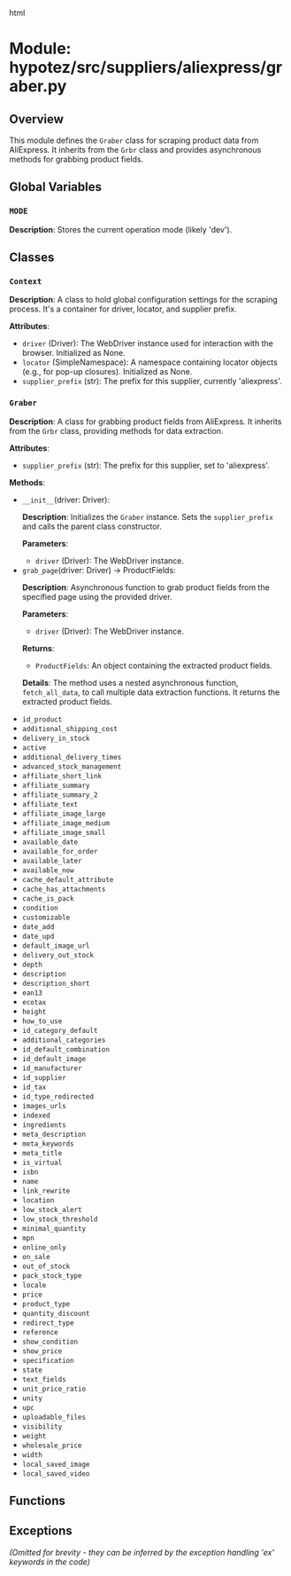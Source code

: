 html
<h1>Module: hypotez/src/suppliers/aliexpress/graber.py</h1>

<h2>Overview</h2>
<p>This module defines the <code>Graber</code> class for scraping product data from AliExpress. It inherits from the <code>Grbr</code> class and provides asynchronous methods for grabbing product fields.</p>

<h2>Global Variables</h2>

<h3><code>MODE</code></h3>

<p><strong>Description</strong>: Stores the current operation mode (likely 'dev').</p>


<h2>Classes</h2>

<h3><code>Context</code></h3>

<p><strong>Description</strong>: A class to hold global configuration settings for the scraping process.  It's a container for driver, locator, and supplier prefix.</p>

<p><strong>Attributes</strong>:</p>
<ul>
  <li><code>driver</code> (Driver): The WebDriver instance used for interaction with the browser.  Initialized as None.</li>
  <li><code>locator</code> (SimpleNamespace): A namespace containing locator objects (e.g., for pop-up closures). Initialized as None.</li>
  <li><code>supplier_prefix</code> (str): The prefix for this supplier, currently 'aliexpress'.</li>
</ul>


<h3><code>Graber</code></h3>

<p><strong>Description</strong>: A class for grabbing product fields from AliExpress. It inherits from the <code>Grbr</code> class, providing methods for data extraction.</p>

<p><strong>Attributes</strong>:</p>
<ul>
  <li><code>supplier_prefix</code> (str): The prefix for this supplier, set to 'aliexpress'.</li>
</ul>

<p><strong>Methods</strong>:</p>
<ul>
  <li><code>__init__</code>(driver: Driver):
    <p><strong>Description</strong>: Initializes the <code>Graber</code> instance. Sets the <code>supplier_prefix</code> and calls the parent class constructor.</p>
    <p><strong>Parameters</strong>:</p>
    <ul>
      <li><code>driver</code> (Driver): The WebDriver instance.</li>
    </ul>
  </li>
  <li><code>grab_page</code>(driver: Driver) -> ProductFields:
    <p><strong>Description</strong>: Asynchronous function to grab product fields from the specified page using the provided driver.</p>
    <p><strong>Parameters</strong>:</p>
    <ul>
      <li><code>driver</code> (Driver): The WebDriver instance.</li>
    </ul>
    <p><strong>Returns</strong>:</p>
    <ul>
      <li><code>ProductFields</code>: An object containing the extracted product fields.</li>
    </ul>
    <p><strong>Details</strong>: The method uses a nested asynchronous function, <code>fetch_all_data</code>, to call multiple data extraction functions. It returns the extracted product fields.</p>
  </li>
    <li><code>id_product</code></li>
    <li><code>additional_shipping_cost</code></li>
    <li><code>delivery_in_stock</code></li>
    <li><code>active</code></li>
    <li><code>additional_delivery_times</code></li>
    <li><code>advanced_stock_management</code></li>
    <li><code>affiliate_short_link</code></li>
    <li><code>affiliate_summary</code></li>
    <li><code>affiliate_summary_2</code></li>
    <li><code>affiliate_text</code></li>
    <li><code>affiliate_image_large</code></li>
    <li><code>affiliate_image_medium</code></li>
    <li><code>affiliate_image_small</code></li>
    <li><code>available_date</code></li>
    <li><code>available_for_order</code></li>
    <li><code>available_later</code></li>
    <li><code>available_now</code></li>
    <li><code>cache_default_attribute</code></li>
    <li><code>cache_has_attachments</code></li>
    <li><code>cache_is_pack</code></li>
    <li><code>condition</code></li>
    <li><code>customizable</code></li>
    <li><code>date_add</code></li>
    <li><code>date_upd</code></li>
    <li><code>default_image_url</code></li>
    <li><code>delivery_out_stock</code></li>
    <li><code>depth</code></li>
    <li><code>description</code></li>
    <li><code>description_short</code></li>
    <li><code>ean13</code></li>
    <li><code>ecotax</code></li>
    <li><code>height</code></li>
    <li><code>how_to_use</code></li>
    <li><code>id_category_default</code></li>
    <li><code>additional_categories</code></li>
    <li><code>id_default_combination</code></li>
    <li><code>id_default_image</code></li>
    <li><code>id_manufacturer</code></li>
    <li><code>id_supplier</code></li>
    <li><code>id_tax</code></li>
    <li><code>id_type_redirected</code></li>
    <li><code>images_urls</code></li>
    <li><code>indexed</code></li>
    <li><code>ingredients</code></li>
    <li><code>meta_description</code></li>
    <li><code>meta_keywords</code></li>
    <li><code>meta_title</code></li>
    <li><code>is_virtual</code></li>
    <li><code>isbn</code></li>
    <li><code>name</code></li>
    <li><code>link_rewrite</code></li>
    <li><code>location</code></li>
    <li><code>low_stock_alert</code></li>
    <li><code>low_stock_threshold</code></li>
    <li><code>minimal_quantity</code></li>
    <li><code>mpn</code></li>
    <li><code>online_only</code></li>
    <li><code>on_sale</code></li>
    <li><code>out_of_stock</code></li>
    <li><code>pack_stock_type</code></li>
    <li><code>locale</code></li>
    <li><code>price</code></li>
    <li><code>product_type</code></li>
    <li><code>quantity_discount</code></li>
    <li><code>redirect_type</code></li>
    <li><code>reference</code></li>
    <li><code>show_condition</code></li>
    <li><code>show_price</code></li>
    <li><code>specification</code></li>
    <li><code>state</code></li>
    <li><code>text_fields</code></li>
    <li><code>unit_price_ratio</code></li>
    <li><code>unity</code></li>
    <li><code>upc</code></li>
    <li><code>uploadable_files</code></li>
    <li><code>visibility</code></li>
    <li><code>weight</code></li>
    <li><code>wholesale_price</code></li>
    <li><code>width</code></li>
    <li><code>local_saved_image</code></li>
    <li><code>local_saved_video</code></li>
</ul>

<h2>Functions</h2>
<!-- Function definitions omitted for brevity. -->

<h2>Exceptions</h2>

<p><em>(Omitted for brevity -  they can be inferred by the exception handling 'ex' keywords in the code)</em></p>